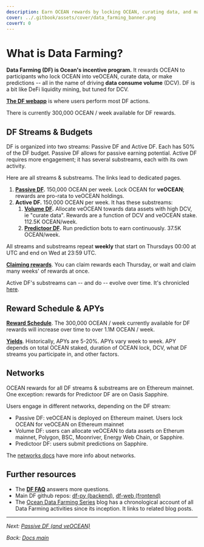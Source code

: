 ```yaml
---
description: Earn OCEAN rewards by locking OCEAN, curating data, and making predictions.
cover: ../.gitbook/assets/cover/data_farming_banner.png
coverY: 0
---
```


# What is Data Farming?

**Data Farming (DF) is Ocean's incentive program.** It rewards OCEAN to participants who lock OCEAN into veOCEAN, curate data, or make predictions -- all in the name of driving **data consume volume** (DCV). DF is a bit like DeFi liquidity mining, but tuned for DCV.

**[The DF webapp](https://df.oceandao.org)** is where users perform most DF actions.

There is currently 300,000 OCEAN / week available for DF rewards.

## DF Streams & Budgets

DF is organized into two streams: Passive DF and Active DF. Each has 50% of the DF budget. Passive DF allows for passive earning potential. Active DF requires more engagement; it has several substreams, each with its own activity.

Here are all streams & substreams. The links lead to dedicated pages.

1. **[Passive DF](passivedf.md).** 150,000 OCEAN per week. Lock OCEAN for **veOCEAN**; rewards are pro-rata to veOCEAN holdings.
1. **Active DF.** 150,000 OCEAN per week. It has these substreams:
   1. **[Volume DF](volumedf.md).** Allocate veOCEAN towards data assets with high DCV, ie "curate data". Rewards are a function of DCV and veOCEAN stake. 112.5K OCEAN/week.
   1. **[Predictoor DF](predictoordf.md).** Run prediction bots to earn continuously. 37.5K OCEAN/week.

All streams and substreams repeat **weekly** that start on Thursdays 00:00 at UTC and end on Wed at 23:59 UTC.

**[Claiming rewards](claim-rewards.md)**. You can claim rewards each Thursday, or wait and claim many weeks' of rewards at once.

Active DF's substreams can -- and do -- evolve over time. It's chronicled [here](https://blog.oceanprotocol.com/ocean-data-farming-series-c7922f1d0e45).

## Reward Schedule & APYs

**[Reward Schedule](reward-schedule.md)**. The 300,000 OCEAN / week currently available for DF rewards will increase over time to over 1.1M OCEAN / week.

**[Yields](apys.md)**. Historically, APYs are 5-20%. APYs vary week to week. APY depends on total OCEAN staked, duration of OCEAN lock, DCV, what DF streams you participate in, and other factors.

## Networks

OCEAN rewards for all DF streams & substreams are on Ethereum mainnet. One exception: rewards for Predictoor DF are on Oasis Sapphire.

Users engage in different networks, depending on the DF stream:
- Passive DF: veOCEAN is deployed on Ethereum mainet. Users lock OCEAN for veOCEAN on Ethereum mainnet
- Volume DF: users can allocate veOCEAN to data assets on Etherum mainnet, Polygon, BSC, Moonriver, Energy Web Chain, or Sapphire.
- Predictoor DF: users submit predictions on Sapphire. 

The [networks docs](../discover/networks/README.md) have more info about networks.

## Further resources

- The **[DF FAQ](faq.md)** answers more questions.
- Main DF github repos: [df-py (backend)](https://github.com/oceanprotocol/df-py), [df-web (frontend)](https://github.com/oceanprotocol/df-web)
- The [Ocean Data Farming Series](https://blog.oceanprotocol.com/ocean-data-farming-series-c7922f1d0e45) blog has a chronological account of all Data Farming activities since its inception. It links to related blog posts.


----

_Next: [Passive DF (and veOCEAN)](passivedf.md)_

_Back: [Docs main](../README.md)_


